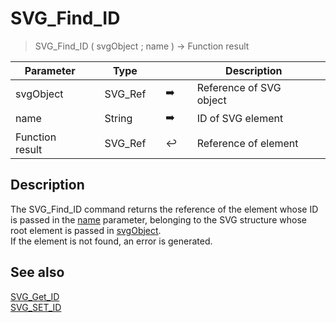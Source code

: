 <!-- Reference := SVG_Find_ID ( svgObject ; ID )
 -> svgObject (Text)
 -> ID (Text)
 <- Reference (Text)-->
# SVG_Find_ID

> SVG_Find_ID ( svgObject ; name ) -> Function result

| Parameter |     | Type |     |     |     | Description |     |
| --- | --- | --- | --- | --- | --- | --- | --- |
| svgObject |     | SVG_Ref |     | ➡️ |     | Reference of SVG object |     |
| name |     | String |     | ➡️ |     | ID of SVG element |     |
| Function result |     | SVG_Ref |     | ↩️ |     | Reference of element |     |

## Description

The SVG_Find_ID command returns the reference of the element whose ID is passed in the [name](## "ID of SVG element") parameter, belonging to the SVG structure whose root element is passed in [svgObject](## "Reference of SVG object").  
If the element is not found, an error is generated.

## See also

[SVG_Get_ID](SVG_Get_ID.md)  
[SVG_SET_ID](SVG_SET_ID.md)

